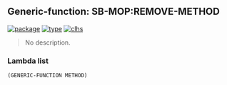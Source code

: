## Generic-function: SB-MOP:REMOVE-METHOD
[![package](https://img.shields.io/badge/Package-SB--MOP-5f9ea0.svg?style=social&colorA=999999)](../) [![type](https://img.shields.io/badge/Type-Generic--Function-5f9ea0.svg?style=social&colorA=999999)](../#generic-function) [![clhs](https://img.shields.io/badge/CLHS-REMOVE--METHOD-5f9ea0.svg?style=social&colorA=999999)](http://www.lispworks.com/documentation/HyperSpec/Body/f_rm_met.htm) 

> No description.

### Lambda list
```
(GENERIC-FUNCTION METHOD)
```
